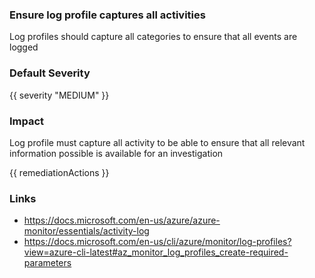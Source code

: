 
### Ensure log profile captures all activities

Log profiles should capture all categories to ensure that all events are logged

### Default Severity
{{ severity "MEDIUM" }}

### Impact
Log profile must capture all activity to be able to ensure that all relevant information possible is available for an investigation

<!-- DO NOT CHANGE -->
{{ remediationActions }}

### Links
- https://docs.microsoft.com/en-us/azure/azure-monitor/essentials/activity-log
 - https://docs.microsoft.com/en-us/cli/azure/monitor/log-profiles?view=azure-cli-latest#az_monitor_log_profiles_create-required-parameters
        